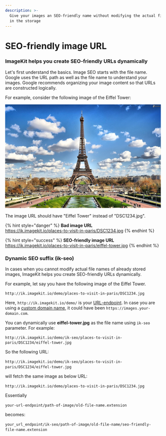 ```yaml
---
description: >-
  Give your images an SEO-friendly name without modifying the actual file name
  in the storage
---
```


# SEO-friendly image URL

### ImageKit helps you create SEO-friendly URLs dynamically

Let's first understand the basics. Image SEO starts with the file name. Google uses the URL path as well as the file name to understand your images. Google recommends organizing your image content so that URLs are constructed logically.

For example, consider the following image of the Eiffel Tower:

![](../.gitbook/assets/eiffel-tower.jpg)

The image URL should have "Eiffel Tower" instead of "DSC1234.jpg". 

{% hint style="danger" %}
**Bad image URL**  
https://ik.imagekit.io/places-to-visit-in-paris/DSC1234.jpg
{% endhint %}

{% hint style="success" %}
**SEO-friendly image URL**  
https://ik.imagekit.io/places-to-visit-in-paris/eiffel-tower.jpg
{% endhint %}

### Dynamic SEO suffix \(ik-seo\)

In cases when you cannot modify actual file names of already stored images, ImageKit helps you create SEO-friendly URLs dynamically.

For example, let say you have the following image of the Eiffel Tower.

```text
http://ik.imagekit.io/demo/places-to-visit-in-paris/DSC1234.jpg
```

Here, `http://ik.imagekit.io/demo/` is your [URL-endpoint](../integration/url-endpoints.md). In case you are using a [custom domain name](using-custom-domain.md), it could have been `https://images.your-domain.com`.

You can dynamically use **eiffel-tower.jpg** as the file name using `ik-seo` parameter. For example:

```text
http://ik.imagekit.io/demo/ik-seo/places-to-visit-in-paris/DSC1234/eiffel-tower.jpg
```

So the following URL:  
  
`http://ik.imagekit.io/demo/ik-seo/places-to-visit-in-paris/DSC1234/eiffel-tower.jpg` 

will fetch the same image as below URL:  
  
`http://ik.imagekit.io/demo/places-to-visit-in-paris/DSC1234.jpg`

Essentially

`your-url-endpoint/path-of-image/old-file-name.extension` 

becomes:

`your_url_endpoint/ik-seo/path-of-image/old-file-name/seo-friendly-file-name.extension`

